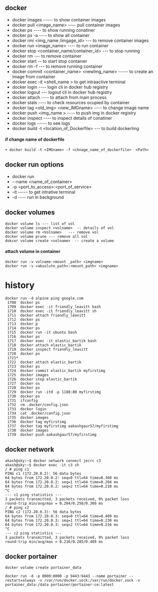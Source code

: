 ## docker 
 +  docker images ----- to show container images
 +  docker pull <image_name>  ----  pull container images
 +  docker ps ----   to show running conatiner 
 +  docker ps -a ---- to show all container 
 +  docker rmi <img_name /imgage_id> --- to remove container images
 +  docker run <image_name> ----  to run container
 +  docker stop <container_name/container_id>  --- to stop running
 +  docker rm <container name>  ---  to remove container 
 + docker start <container name >  -- to start stop container
 + docker rm -f <container name >  --- to remove running container 
 +  docker commit <container_name>  <newImg_name>    -----  to create an image from container
 + docker exec -it <container name > <shell_name >  to get intraactive terminal
 + docker login ---- login cli in docker hub registry
 + docker logout --- logout cli in docker hub registry
 + docker attach <container name >  ---- to attach from main process
 + docker stats <container name >  ----  to check resources ocupied by container 
 + docker tag <old_img>  <new_IMGname>  ---- to change image name 
 + docker push <img_name >  ---- to push img in docker registry
 + docker inspect <container name > ---- to inspect details of conatiner
 + docker logs <container name>  ----- to see logs 
 + docker build -t <IMGname> <location_of_Dockerfile>  --- to build dockerImg
 #### if change name of dockerfile
 ```
 + docker build -t <IMGname> -f <chnage_name_of_dockerfile>  <Path>
 ```
 ## docker run options 
 + docker run 
 + --name <name_of_container>  
 + -p <port_to_access>:<port_of_service> 
 + -it -----  to get intrative terminal
 + -d ---- run in background
 ## docker volumes 
 ```
docker volume ls --- list of vol
docker volume inspect <volname>  -- details of vol
docker volume rm <Volname>   --- remove vol
docker volume prune --- remove all vol
dokcer volume create <volname>  -- create a volume
```
#### attach volume in container
```
docker run -v volname:<mount _path> <imgname>
docker run -v <absolute_path>:<mount_path> <imgname>
```
 
# history
```
docker run -d alpine ping google.com
 1708  docker ps
 1709  docker exec -it friendly_leavitt bash
 1710  docker exec -it friendly_leavitt sh
 1711  docker attach friendly_leavitt 
 1712  docker ps
 1713  docker p
 1714  docker ps
 1715  docker run -it ubuntu bash
 1716  docker ps
 1717  docker exec -it elastic_bartik bash
 1718  docker attach elastic_bartik 
 1719  docker inspect friendly_leavitt 
 1720  docker ps
 1721* 
 1722  docker attach elastic_bartik 
 1723  docker ps
 1724  docker commit elastic_bartik myfirstimg
 1725  docker images 
 1726  docker stop elastic_bartik 
 1727  docker os
 1728  docker ps
 1729  docker run -itd -p 1188:80 myfirstimg
 1730  docker ps
 1731  ifconfig 
 1732  rm .docker/config.json 
 1733  docker login
 1734  cat .docker/config.json 
 1735  docker images
 1736  docker tag myfirstimg
 1737  docker tag myfirstimg aakashgaur57/myfirstimg
 1738  docker images 
 1739  docker push aakashgaur57/myfirstimg
```
## docker network
```
akash@sky:~$ docker network connect jecrc c3
akash@sky:~$ docker exec -it c3 sh
/ # ping c1
PING c1 (172.20.0.2): 56 data bytes
64 bytes from 172.20.0.2: seq=0 ttl=64 time=0.360 ms
64 bytes from 172.20.0.2: seq=1 ttl=64 time=0.204 ms
64 bytes from 172.20.0.2: seq=2 ttl=64 time=0.210 ms
^C
--- c1 ping statistics ---
3 packets transmitted, 3 packets received, 0% packet loss
round-trip min/avg/max = 0.204/0.258/0.360 ms
/ # ping c2
PING c2 (172.20.0.3): 56 data bytes
64 bytes from 172.20.0.3: seq=0 ttl=64 time=0.409 ms
64 bytes from 172.20.0.3: seq=1 ttl=64 time=0.230 ms
64 bytes from 172.20.0.3: seq=2 ttl=64 time=0.216 ms
^C
--- c2 ping statistics ---
3 packets transmitted, 3 packets received, 0% packet loss
round-trip min/avg/max = 0.216/0.285/0.409 ms

 ```
 ## docker portainer
 ```
 docker volume create portainer_data
 ```
 ```
 docker run -d -p 8000:8000 -p 9443:9443 --name portainer --restart=always -v /var/run/docker.sock:/var/run/docker.sock -v portainer_data:/data portainer/portainer-ce:latest
 ```
 
